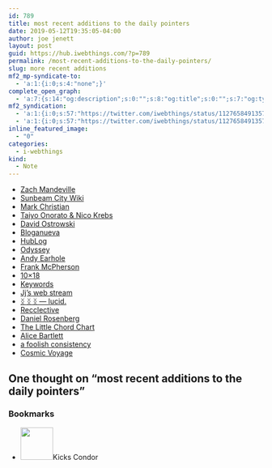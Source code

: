 ```yaml
---
id: 789
title: most recent additions to the daily pointers
date: 2019-05-12T19:35:05-04:00
author: joe jenett
layout: post
guid: https://hub.iwebthings.com/?p=789
permalink: /most-recent-additions-to-the-daily-pointers/
slug: more recent additions
mf2_mp-syndicate-to:
  - 'a:1:{i:0;s:4:"none";}'
complete_open_graph:
  - 'a:7:{s:14:"og:description";s:0:"";s:8:"og:title";s:0:"";s:7:"og:type";s:0:"";s:12:"twitter:card";s:7:"summary";s:15:"twitter:creator";s:0:"";s:19:"twitter:description";s:0:"";s:8:"og:image";s:0:"";}'
mf2_syndication:
  - 'a:1:{i:0;s:57:"https://twitter.com/iwebthings/status/1127658491357872129";}'
  - 'a:1:{i:0;s:57:"https://twitter.com/iwebthings/status/1127658491357872129";}'
inline_featured_image:
  - "0"
categories:
  - i-webthings
kind:
  - Note
---
```

  * [Zach Mandeville](https://coolguy.website/)
  * [Sunbeam City Wiki](https://wiki.sunbeam.city/)
  * [Mark Christian](https://writing.markchristian.org/)
  * [Taiyo Onorato & Nico Krebs](https://tonk.ch/)
  * [David Ostrowski](http://www.david-ostrowski.com/)
  * [Bloganueva](https://bloganueva.com/)
  * [HubLog](http://hublog.hubmed.org/)
  * [Odyssey](https://odyssey.neophilus.net/)
  * [Andy Earhole](https://warholcoverart.com/)
  * [Frank McPherson](https://fedwiki.frankmcpherson.net/)
  * [10×18](http://10x18.co/)
  * [Keywords](https://keywords.oxus.net/)
  * [Jj’s web stream](https://jj.isgeek.net/)
  * [ᛝ ᛝ ᛝ — lucid.](https://sphygm.us/)
  * [Recclective](https://recclective.com/)
  * [Daniel Rosenberg](https://danielrosenbergdesign.com/)
  * [The Little Chord Chart](http://vexflow.com/vexchords/)
  * [Alice Bartlett](http://alicebartlett.co.uk/)
  * [a foolish consistency](https://afc.letterspace.org/)
  * [Cosmic Voyage](https://cosmic.voyage/)



<h2 id="comments-title">One thought on “<span>most recent additions to the daily pointers</span>”		</h2>


<ol class="commentlist">
</ol>
<div class="bookmarks">
<h3>Bookmarks</h3>
<ul class="mention-list linkback-bookmark"><li class="webmention even thread-even depth-1 linkback-bookmark-single u-bookmark h-cite h-entry p-comment comment" id="comment-127">
<span class="p-author h-card"><a class="u-url" title="Kicks Condor bookmarked this note on kickscondor.com." href="https://www.kickscondor.com/"><img alt="" src="https://secure.gravatar.com/avatar/?s=64&amp;d=identicon&amp;r=pg" srcset="https://secure.gravatar.com/avatar/?s=128&amp;d=identicon&amp;r=pg 2x" class="avatar avatar-64 photo avatar-default u-photo" itemprop="image" loading="lazy" width="64" height="64"></a><span class="hide-name p-name">Kicks Condor</span></span><a class="u-url" href="https://www.kickscondor.com/raw-links-from-joe"></a>
</li></ul></div>